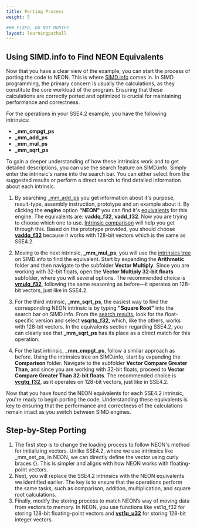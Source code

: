 ```yaml
---
title: Porting Process
weight: 5

### FIXED, DO NOT MODIFY
layout: learningpathall
---
```


## Using SIMD.info to Find NEON Equivalents
Now that you have a clear view of the example, you can start the process of porting the code to NEON. This is where [SIMD.info](https://simd.info/) comes in. In SIMD programming, the primary concern is usually the calculations, as they constitute the core workload of the program. Ensuring that these calculations are correctly ported and optimized is crucial for maintaining performance and correctness.

For the operations in your SSE4.2 example, you have the following intrinsics:

- **_mm_cmpgt_ps** 
- **_mm_add_ps** 
- **_mm_mul_ps** 
- **_mm_sqrt_ps** 

To gain a deeper understanding of how these intrinsics work and to get detailed descriptions, you can use the search feature on SIMD.info. Simply enter the intrinsic's name into the search bar. You can either select from the suggested results or perform a direct search to find detailed information about each intrinsic. 

1. By searching [_mm_add_ps](https://simd.info/c_intrinsic/_mm_add_ps/) you get information about it's purpose, result-type, assembly instruction, prototype and an example about it. By clicking the **engine** option **"NEON"** you can find it's [equivalents](https://simd.info/eq/_mm_add_ps/NEON/) for this engine. The equivalents are: **vaddq_f32**, **vadd_f32**. Now you are trying to choose which one to use. [Intrinsic comparison](https://simd.info/c-intrinsics-compare?compare=vaddq_f32:vadd_f32) will help you get through this. Based on the prototype provided, you should choose [**vaddq_f32**](https://simd.info/c_intrinsic/vaddq_f32/) because it works with 128-bit vectors which is the same as SSE4.2.

2. Moving to the next intrinsic, **_mm_mul_ps**, you will use the [intrinsics tree](https://simd.info/tag-tree) on SIMD.info to find the equivalent. Start by expanding the **Arithmetic** folder and then navigate to the subfolder **Vector Multiply**. Since you are working with 32-bit floats, open the **Vector Multiply 32-bit floats** subfolder, where you will several options. The recommended choice is [**vmulq_f32**](https://simd.info/c_intrinsic/vmulq_f32/), following the same reasoning as before—it operates on 128-bit vectors, just like in SSE4.2.

3. For the third intrinsic, **_mm_sqrt_ps**, the easiest way to find the corresponding NEON intrinsic is by typing **"Square Root"** into the search bar on SIMD.info. From the [search results](https://simd.info/search?search=Square+Root&simd_engines=1&simd_engines=2&simd_engines=3&simd_engines=4&simd_engines=5), look for the float-specific version and select [**vsqrtq_f32**](https://simd.info/c_intrinsic/vsqrtq_f32/), which, like the others, works with 128-bit vectors. In the equivalents section regarding SSE4.2, you can clearly see that **_mm_sqrt_ps** has its place as a direct match for this operation.

4. For the last intrinsic, **_mm_cmpgt_ps**, follow a similar approach as before. Using the intrinsics tree on SIMD.info, start by expanding the **Comparison** folder. Navigate to the subfolder **Vector Compare Greater Than**, and since you are working with 32-bit floats, proceed to **Vector Compare Greater Than 32-bit floats**. The recommended choice is [**vcgtq_f32**](https://simd.info/c_intrinsic/vcgtq_f32/), as it operates on 128-bit vectors, just like in SSE4.2.

Now that you have found the NEON equivalents for each SSE4.2 intrinsic, you're ready to begin porting the code. Understanding these equivalents is key to ensuring that the performance and correctness of the calculations remain intact as you switch between SIMD engines.

## Step-by-Step Porting
1. The first step is to change the loading process to follow NEON's method for initializing vectors. Unlike SSE4.2, where we use intrinsics like _mm_set_ps, in NEON, we can directly define the vector using curly braces {}. This is simpler and aligns with how NEON works with floating-point vectors.
2. Next, you will replace the SSE4.2 intrinsics with the NEON equivalents we identified earlier. The key is to ensure that the operations perform the same tasks, such as comparison, addition, multiplication, and square root calculations.
3. Finally, modify the storing process to match NEON’s way of moving data from vectors to memory. In NEON, you use functions like vst1q_f32 for storing 128-bit floating-point vectors and [**vst1q_u32**](https://simd.info/c_intrinsic/vst1q_u32/) for storing 128-bit integer vectors.